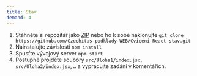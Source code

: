 ```yaml
---
title: Stav
demand: 4
---
```


1. Stáhněte si repozitář jako [ZIP](https://github.com/Czechitas-podklady-WEB/Cviceni-React-stav/archive/zadani.zip) nebo ho k sobě naklonujte `git clone https://github.com/Czechitas-podklady-WEB/Cviceni-React-stav.git`
1. Nainstalujte závislosti `npm install`
1. Spusťte vývojový server `npm start`
1. Postupně projděte soubory `src/Uloha1/index.jsx`, `src/Uloha2/index.jsx`, `…` a vypracujte zadání v komentářích.
